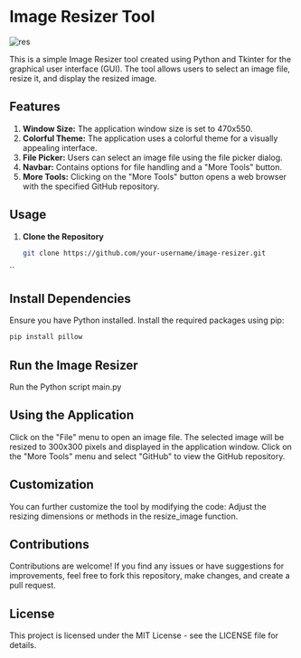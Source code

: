 # Image Resizer Tool
![res](https://github.com/ashutosh786palhare/Python-Micro-Projects/assets/53346137/50d2ccd5-990e-41e8-bc5c-5b20a07afa62)

This is a simple Image Resizer tool created using Python and Tkinter for the graphical user interface (GUI). The tool allows users to select an image file, resize it, and display the resized image.

## Features

1. **Window Size:** The application window size is set to 470x550.
2. **Colorful Theme:** The application uses a colorful theme for a visually appealing interface.
3. **File Picker:** Users can select an image file using the file picker dialog.
4. **Navbar:** Contains options for file handling and a "More Tools" button.
5. **More Tools:** Clicking on the "More Tools" button opens a web browser with the specified GitHub repository.

## Usage

1. **Clone the Repository**

   ```bash
   git clone https://github.com/your-username/image-resizer.git
``

## Install Dependencies

Ensure you have Python installed. Install the required packages using pip:

```bash
pip install pillow
```

## Run the Image Resizer

Run the Python script main.py


## Using the Application
Click on the "File" menu to open an image file.
The selected image will be resized to 300x300 pixels and displayed in the application window.
Click on the "More Tools" menu and select "GitHub" to view the GitHub repository.

## Customization
You can further customize the tool by modifying the code:
Adjust the resizing dimensions or methods in the resize_image function.

## Contributions
Contributions are welcome! If you find any issues or have suggestions for improvements, feel free to fork this repository, make changes, and create a pull request.

## License
This project is licensed under the MIT License - see the LICENSE file for details.
